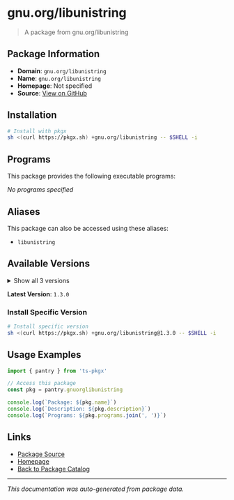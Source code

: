# gnu.org/libunistring

> A package from gnu.org/libunistring

## Package Information

- **Domain**: `gnu.org/libunistring`
- **Name**: `gnu.org/libunistring`
- **Homepage**: Not specified
- **Source**: [View on GitHub](https://github.com/pkgxdev/pantry/tree/main/projects/gnu.org/libunistring/package.yml)

## Installation

```bash
# Install with pkgx
sh <(curl https://pkgx.sh) +gnu.org/libunistring -- $SHELL -i
```

## Programs

This package provides the following executable programs:

*No programs specified*

## Aliases

This package can also be accessed using these aliases:

- `libunistring`

## Available Versions

<details>
<summary>Show all 3 versions</summary>

- `1.3.0`, `1.2.0`, `1.1.0`

</details>

**Latest Version**: `1.3.0`

### Install Specific Version

```bash
# Install specific version
sh <(curl https://pkgx.sh) +gnu.org/libunistring@1.3.0 -- $SHELL -i
```

## Usage Examples

```typescript
import { pantry } from 'ts-pkgx'

// Access this package
const pkg = pantry.gnuorglibunistring

console.log(`Package: ${pkg.name}`)
console.log(`Description: ${pkg.description}`)
console.log(`Programs: ${pkg.programs.join(', ')}`)
```

## Links

- [Package Source](https://github.com/pkgxdev/pantry/tree/main/projects/gnu.org/libunistring/package.yml)
- [Homepage](#)
- [Back to Package Catalog](../package-catalog.md)

---

*This documentation was auto-generated from package data.*
